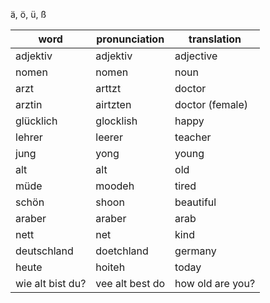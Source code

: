 ä, ö, ü, ß

| word             | pronunciation   | translation      |
| ---------------- | --------------- | ---------------- |
| adjektiv         | adjektiv        | adjective        |
| nomen            | nomen           | noun             |
| arzt             | arttzt          | doctor           |
| arztin           | airtzten        | doctor (female)  |
| glücklich        | glocklish       | happy            |
| lehrer           | leerer          | teacher          |
| jung             | yong            | young            |
| alt              | alt             | old              |
| müde             | moodeh          | tired            |
| schön            | shoon           | beautiful        |
| araber           | araber          | arab             |
| nett             | net             | kind             |
| deutschland      | doetchland      | germany          |
| heute            | hoiteh          | today            |
| wie alt bist du? | vee alt best do | how old are you? |
